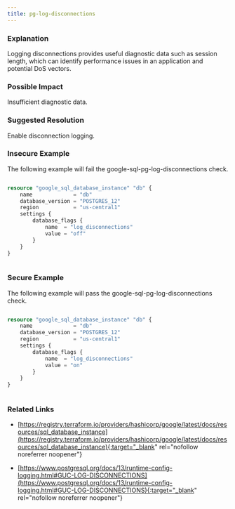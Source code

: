 ```yaml
---
title: pg-log-disconnections
---
```


### Explanation

Logging disconnections provides useful diagnostic data such as session length, which can identify performance issues in an application and potential DoS vectors.

### Possible Impact
Insufficient diagnostic data.

### Suggested Resolution
Enable disconnection logging.


### Insecure Example

The following example will fail the google-sql-pg-log-disconnections check.

```terraform

resource "google_sql_database_instance" "db" {
	name             = "db"
	database_version = "POSTGRES_12"
	region           = "us-central1"
	settings {
		database_flags {
			name  = "log_disconnections"
			value = "off"
		}
	}
}
			
```



### Secure Example

The following example will pass the google-sql-pg-log-disconnections check.

```terraform

resource "google_sql_database_instance" "db" {
	name             = "db"
	database_version = "POSTGRES_12"
	region           = "us-central1"
	settings {
		database_flags {
			name  = "log_disconnections"
			value = "on"
		}
	}
}
			
```




### Related Links


- [https://registry.terraform.io/providers/hashicorp/google/latest/docs/resources/sql_database_instance](https://registry.terraform.io/providers/hashicorp/google/latest/docs/resources/sql_database_instance){:target="_blank" rel="nofollow noreferrer noopener"}

- [https://www.postgresql.org/docs/13/runtime-config-logging.html#GUC-LOG-DISCONNECTIONS](https://www.postgresql.org/docs/13/runtime-config-logging.html#GUC-LOG-DISCONNECTIONS){:target="_blank" rel="nofollow noreferrer noopener"}


